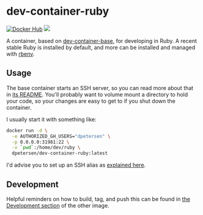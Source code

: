 # dev-container-ruby

[![Docker Hub](https://img.shields.io/badge/docker-ready-blue.svg)](https://registry.hub.docker.com/u/dpetersen/dev-container-ruby/)
[![](https://badge.imagelayers.io/dpetersen/dev-container-ruby.svg)](https://imagelayers.io/?images=dpetersen%2Fdev-container-ruby:latest,dpetersen%2Fdev-container-base:latest 'Get your own badge on imagelayers.io')

A container, based on [dev-container-base](https://github.com/dpetersen/dev-container-base), for developing in Ruby. A recent stable Ruby is installed by default, and more can be installed and managed with [rbenv](https://github.com/sstephenson/rbenv).

## Usage

The base container starts an SSH server, so you can read more about that in [its README](https://github.com/dpetersen/dev-container-base). You'll probably want to volume mount a directory to hold your code, so your changes are easy to get to if you shut down the container.

I usually start it with something like:

```bash
docker run -d \
  -e AUTHORIZED_GH_USERS="dpetersen" \
  -p 0.0.0.0:31981:22 \
  -v `pwd`:/home/dev/ruby \
  dpetersen/dev-container-ruby:latest
```
I'd advise you to set up an SSH alias as [explained here](https://github.com/dpetersen/dev-container-base#connecting).

## Development

Helpful reminders on how to build, tag, and push this can be found in [the Development section](https://github.com/dpetersen/dev-container-base#development) of the other image.
